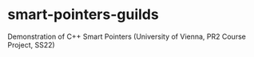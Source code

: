 # smart-pointers-guilds
Demonstration of C++ Smart Pointers (University of Vienna, PR2 Course Project, SS22)
